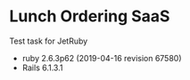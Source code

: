 # Lunch Ordering SaaS 

Test task for JetRuby

* ruby 2.6.3p62 (2019-04-16 revision 67580)
* Rails 6.1.3.1
